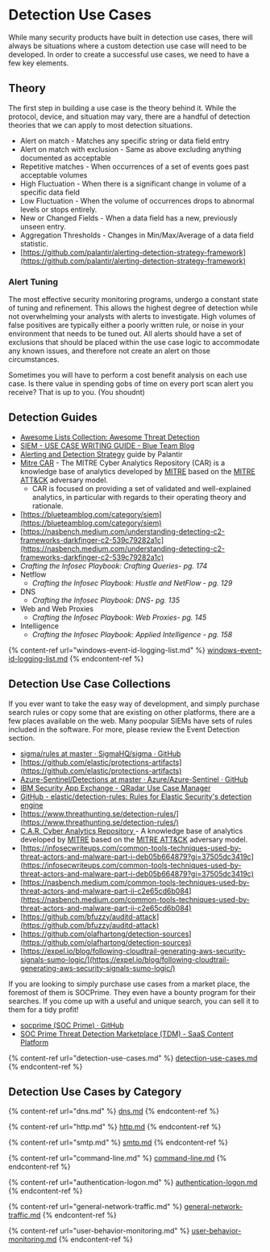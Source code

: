 # Detection Use Cases

While many security products have built in detection use cases, there will always be situations where a custom detection use case will need to be developed. In order to create a successful use cases, we need to have a few key elements.

## Theory

The first step in building a use case is the theory behind it. While the protocol, device, and situation may vary, there are a handful of detection theories that we can apply to most detection situations.

* Alert on match - Matches any specific string or data field entry
* Alert on match with exclusion - Same as above excluding anything documented as acceptable
* Repetitive matches - When occurrences of a set of events goes past acceptable volumes
* High Fluctuation - When there is a significant change in volume of a specific data field
* Low Fluctuation - When the volume of occurrences drops to abnormal levels or stops entirely.
* New or Changed Fields - When a data field has a new, previously unseen entry.
* Aggregation Thresholds - Changes in Min/Max/Average of a data field statistic.
* [https://github.com/palantir/alerting-detection-strategy-framework](https://github.com/palantir/alerting-detection-strategy-framework)

### Alert Tuning

The most effective security monitoring programs, undergo a constant state of tuning and refinement. This allows the highest degree of detection while not overwhelming your analysts with alerts to investigate. High volumes of false positives are typically either a poorly written rule, or noise in your environment that needs to be tuned out. All alerts should have a set of exclusions that should be placed within the use case logic to accommodate any known issues, and therefore not create an alert on those circumstances.

Sometimes you will have to perform a cost benefit analysis on each use case. Is there value in spending gobs of time on every port scan alert you receive? That is up to you. (You shoudnt)

## Detection Guides

* [Awesome Lists Collection: Awesome Threat Detection](https://github.com/0x4D31/awesome-threat-detection)
* [SIEM - USE CASE WRITING GUIDE - Blue Team Blog](https://blueteamblog.com/siem-use-case-writing-guide)&#x20;
* [Alerting and Detection Strategy](https://blog.palantir.com/alerting-and-detection-strategy-framework-52dc33722df2?gi=461547ef38e7) guide by Palantir
* [Mitre CAR](https://car.mitre.org/) - The MITRE Cyber Analytics Repository (CAR) is a knowledge base of analytics developed by [MITRE](https://www.mitre.org) based on the [MITRE ATT\&CK](https://attack.mitre.org/) adversary model.
  * CAR is focused on providing a set of validated and well-explained analytics, in particular with regards to their operating theory and rationale.
* [https://blueteamblog.com/category/siem](https://blueteamblog.com/category/siem)
* [https://nasbench.medium.com/understanding-detecting-c2-frameworks-darkfinger-c2-539c79282a1c](https://nasbench.medium.com/understanding-detecting-c2-frameworks-darkfinger-c2-539c79282a1c)
* _Crafting the Infosec Playbook: Crafting Queries- pg. 174_
* Netflow
  * _Crafting the Infosec Playbook: Hustle and NetFlow - pg. 129_
* DNS
  * _Crafting the Infosec Playbook: DNS- pg. 135_
* Web and Web Proxies
  * _Crafting the Infosec Playbook: Web Proxies- pg. 145_
* Intelligence
  * _Crafting the Infosec Playbook: Applied Intelligence - pg. 158_

{% content-ref url="windows-event-id-logging-list.md" %}
[windows-event-id-logging-list.md](windows-event-id-logging-list.md)
{% endcontent-ref %}

## **Detection Use Case Collections**

If you ever want to take the easy way of development, and simply purchase search rules or copy some that are existing on other platforms, there are a few places available on the web. Many poopular SIEMs have sets of rules included in the software. For more, please review the Event Detection section.

* [sigma/rules at master · SigmaHQ/sigma · GitHub](https://github.com/SigmaHQ/sigma/tree/master/rules)&#x20;
* [https://github.com/elastic/protections-artifacts](https://github.com/elastic/protections-artifacts)
* [Azure-Sentinel/Detections at master · Azure/Azure-Sentinel · GitHub](https://github.com/Azure/Azure-Sentinel/tree/master/Detections)&#x20;
* [IBM Security App Exchange - QRadar Use Case Manager](https://exchange.xforce.ibmcloud.com/hub/extension/bf01ee398bde8e5866fe51d0e1ee684a)&#x20;
* [GitHub - elastic/detection-rules: Rules for Elastic Security's detection engine](https://github.com/elastic/detection-rules)
* [https://www.threathunting.se/detection-rules/](https://www.threathunting.se/detection-rules/)
* [C.A.R. Cyber Analytics Repository ](https://car.mitre.org/)- A knowledge base of analytics developed by [MITRE](https://www.mitre.org) based on the [MITRE ATT\&CK](https://attack.mitre.org/) adversary model.
* [https://infosecwriteups.com/common-tools-techniques-used-by-threat-actors-and-malware-part-i-deb05b664879?gi=37505dc3419c](https://infosecwriteups.com/common-tools-techniques-used-by-threat-actors-and-malware-part-i-deb05b664879?gi=37505dc3419c)
* [https://nasbench.medium.com/common-tools-techniques-used-by-threat-actors-and-malware-part-ii-c2e65cd6b084](https://nasbench.medium.com/common-tools-techniques-used-by-threat-actors-and-malware-part-ii-c2e65cd6b084)
* [https://github.com/bfuzzy/auditd-attack](https://github.com/bfuzzy/auditd-attack)
* [https://github.com/olafhartong/detection-sources](https://github.com/olafhartong/detection-sources)
* [https://expel.io/blog/following-cloudtrail-generating-aws-security-signals-sumo-logic/](https://expel.io/blog/following-cloudtrail-generating-aws-security-signals-sumo-logic/)

If you are looking to simply purchase use cases from a market place, the foremost of them is SOCPrime. They even have a bounty program for their searches. If you come up with a useful and unique search, you can sell it to them for a tidy profit!

* [socprime (SOC Prime) · GitHub](https://github.com/socprime)&#x20;
* [SOC Prime Threat Detection Marketplace (TDM) - SaaS Content Platform](https://my.socprime.com/tdm/)&#x20;

{% content-ref url="detection-use-cases.md" %}
[detection-use-cases.md](detection-use-cases.md)
{% endcontent-ref %}

## Detection Use Cases by Category

{% content-ref url="dns.md" %}
[dns.md](dns.md)
{% endcontent-ref %}

{% content-ref url="http.md" %}
[http.md](http.md)
{% endcontent-ref %}

{% content-ref url="smtp.md" %}
[smtp.md](smtp.md)
{% endcontent-ref %}

{% content-ref url="command-line.md" %}
[command-line.md](command-line.md)
{% endcontent-ref %}

{% content-ref url="authentication-logon.md" %}
[authentication-logon.md](authentication-logon.md)
{% endcontent-ref %}

{% content-ref url="general-network-traffic.md" %}
[general-network-traffic.md](general-network-traffic.md)
{% endcontent-ref %}

{% content-ref url="user-behavior-monitoring.md" %}
[user-behavior-monitoring.md](user-behavior-monitoring.md)
{% endcontent-ref %}

